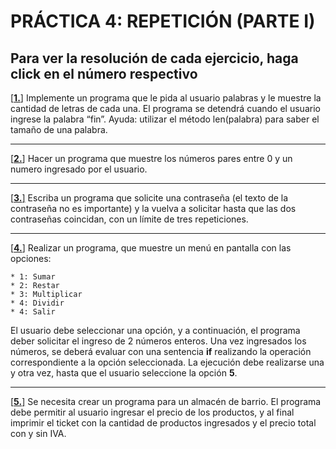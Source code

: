 # PRÁCTICA 4: REPETICIÓN (PARTE I)

Para ver la resolución de cada ejercicio, haga click en el número respectivo
---

[[**1.**]](/trabajos/tp4/ContadorLetras.py) Implemente un programa que le pida al usuario palabras y le muestre la cantidad de letras de cada una. El programa se detendrá cuando el usuario ingrese la palabra “fin”. Ayuda: utilizar el método len(palabra) para saber el tamaño de una palabra.

---

[[**2.**]](/trabajos/tp4/MostrarNumPares.py) Hacer un programa que muestre los números pares entre 0 y un numero ingresado por el usuario.

---

[[**3.**]](/trabajos/tp4/Contrasena.py) Escriba un programa que solicite una contraseña (el texto de la contraseña no es importante) y la vuelva a solicitar hasta que las dos contraseñas coincidan, con un límite de tres repeticiones.

---

[[**4.**]](/trabajos/tp4/Calcv2.py) Realizar un programa, que muestre un menú en pantalla con las opciones:

    * 1: Sumar
    * 2: Restar
    * 3: Multiplicar
    * 4: Dividir
    * 4: Salir

El usuario debe seleccionar una opción, y a continuación, el programa deber solicitar el ingreso de 2 números enteros. Una vez ingresados los números, se deberá evaluar con una sentencia **if** realizando la operación correspondiente a la opción seleccionada. La ejecución debe realizarse una y otra vez, hasta que el usuario seleccione la opción **5**.

---

[[**5.**]](/trabajos/tp4/Facturav2.py) Se necesita crear un programa para un almacén de barrio. El programa debe permitir al usuario ingresar el precio de los productos, y al final imprimir el ticket con la cantidad de productos ingresados y el precio total con y sin IVA.
